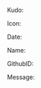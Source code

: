 Kudo:
  <!---
  Icon of Kudo. Choose from:
    Trophy
    Icon: https://assets-cdn.github.com/images/icons/emoji/unicode/1f3c6.png
    Heart
    Icon: https://assets-cdn.github.com/images/icons/emoji/unicode/2764.png
    Thumbs Up
    Icon: https://assets-cdn.github.com/images/icons/emoji/unicode/1f44d.png
    Tada
    Icon: https://assets-cdn.github.com/images/icons/emoji/unicode/1f389.png
  -->
  Icon:
  
  <!--- Date of Kudo in UTC format. Example: Tue Mar 27 10:33:37 PDT 2018 -->
  Date:
  
  <!--- Full name of the recipient -->
  Name:
  
  <!--- GitHub ID of the recipient -->
  GithubID:
  
  <!--- Kind message to the recipient -->
  Message:
